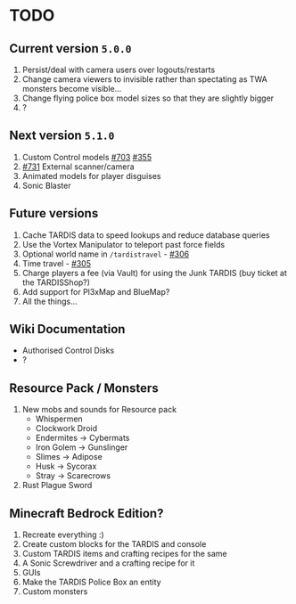 # TODO

## Current version `5.0.0`

1. Persist/deal with camera users over logouts/restarts
2. Change camera viewers to invisible rather than spectating as TWA monsters become visible...
3. Change flying police box model sizes so that they are slightly bigger
2. ?

## Next version `5.1.0`

1. Custom Control models [#703](https://github.com/eccentricdevotion/TARDIS/issues/703)
   [#355](https://github.com/eccentricdevotion/TARDIS/issues/355)
2. [#731](https://github.com/eccentricdevotion/TARDIS/issues/731) External scanner/camera
3. Animated models for player disguises
4. Sonic Blaster

## Future versions

1. Cache TARDIS data to speed lookups and reduce database queries
2. Use the Vortex Manipulator to teleport past force fields
3. Optional world name in `/tardistravel` - [#306](https://github.com/eccentricdevotion/TARDIS/issues/306)
4. Time travel - [#305](https://github.com/eccentricdevotion/TARDIS/issues/305)
5. Charge players a fee (via Vault) for using the Junk TARDIS (buy ticket at the TARDISShop?)
6. Add support for Pl3xMap and BlueMap?
7. All the things...

## Wiki Documentation

* Authorised Control Disks
* ?

## Resource Pack / Monsters

1. New mobs and sounds for Resource pack
   * Whispermen
   * Clockwork Droid
   * Endermites -> Cybermats
   * Iron Golem -> Gunslinger
   * Slimes -> Adipose
   * Husk -> Sycorax
   * Stray -> Scarecrows
2. Rust Plague Sword

## Minecraft Bedrock Edition?

1. Recreate everything :)
2. Create custom blocks for the TARDIS and console
3. Custom TARDIS items and crafting recipes for the same
4. A Sonic Screwdriver and a crafting recipe for it
5. GUIs
6. Make the TARDIS Police Box an entity
7. Custom monsters

